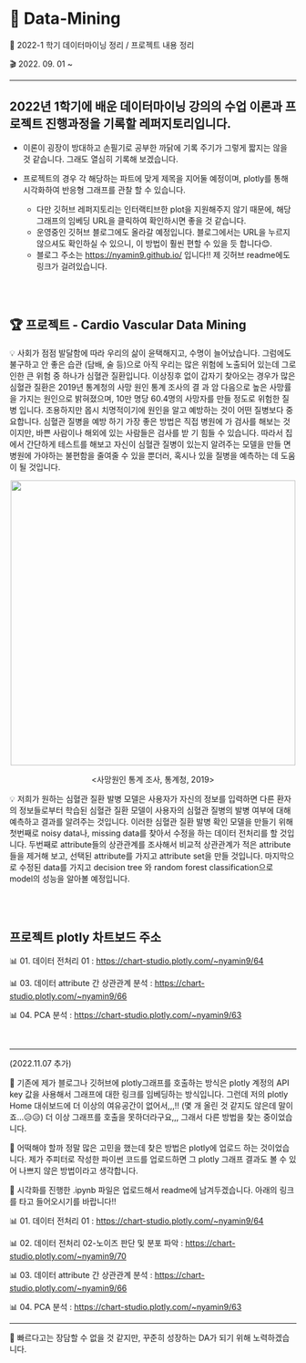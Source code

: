 # 🐍 Data-Mining  

🐣 2022-1 학기 데이터마이닝 정리 / 프로젝트 내용 정리  

🎬 2022. 09. 01 ~  

***  

## 2022년 1학기에 배운 데이터마이닝 강의의 수업 이론과 프로젝트 진행과정을 기록할 레퍼지토리입니다.  

- 이론이 굉장이 방대하고 손필기로 공부한 까닭에 기록 주기가 그렇게 짧지는 않을 것 같습니다. 그래도 열심히 기록해 보겠습니다.<br>  
  
  
- 프로젝트의 경우 각 해당하는 파트에 맞게 제목을 지어둘 예정이며, plotly를 통해 시각화하여 반응형 그래프를 관찰 할 수 있습니다.
  - 다만 깃허브 레퍼지토리는 인터랙티브한 plot을 지원해주지 않기 때문에, 해당 그래프의 임베딩 URL을 클릭하여 확인하시면 좋을 것 같습니다.
  - 운영중인 깃허브 블로그에도 올라갈 예정입니다. 블로그에서는 URL을 누르지 않으셔도 확인하실 수 있으니, 이 방법이 훨씬 편할 수 있을 듯 합니다😊.
  - 블로그 주소는 https://nyamin9.github.io/ 입니다!! 제 깃허브 readme에도 링크가 걸려있습니다.  
    
<br>  
<br>  

## 🏆 프로젝트 - Cardio Vascular Data Mining  

💡 사회가 점점 발달함에 따라 우리의 삶이 윤택해지고, 수명이 늘어났습니다. 그럼에도 불구하고 안 좋은 습관
(담배, 술 등)으로 아직 우리는 많은 위험에 노출되어 있는데 그로 인한 큰 위험 중 하나가 심혈관 질환입니다.
이상징후 없이 갑자기 찾아오는 경우가 많은 심혈관 질환은 2019년 통계청의 사망 원인 통계 조사의 결
과 암 다음으로 높은 사망률을 가지는 원인으로 밝혀졌으며, 10만 명당 60.4명의 사망자를 만들 정도로 위험한 질병
입니다. 조용하지만 몹시 치명적이기에 원인을 알고 예방하는 것이 어떤 질병보다 중요합니다. 심혈관 질병을 예방
하기 가장 좋은 방법은 직접 병원에 가 검사를 해보는 것이지만, 바쁜 사람이나 해외에 있는 사람들은 검사를 받
기 힘들 수 있습니다. 따라서 집에서 간단하게 테스트를 해보고 자신이 심혈관 질병이 있는지 알려주는 모델을 만들
면 병원에 가야하는 불편함을 줄여줄 수 있을 뿐더러, 혹시나 있을 질병을 예측하는 데 도움이 될 것입니다.<br>  

<p align="center"><img src="https://user-images.githubusercontent.com/65170165/200470962-f08bc143-a80a-48f8-ab25-7766920fc2d1.jpg" width="500" /></p>  

<p align="center"><사망원인 통계 조사, 통계청, 2019></p>    
  
💡 저희가 원하는 심혈관 질환 발병 모델은 사용자가 자신의 정보를 입력하면 다른 환자의 정보들로부터 학습된
심혈관 질환 모델이 사용자의 심혈관 질병의 발병 여부에 대해 예측하고 결과를 알려주는 것입니다. 이러한 심혈관 질환 발병 확인 모델을 만들기 위해 첫번째로 noisy data나, missing data를 찾아서 수정을 하는 데이터 전처리를 할 것입니다. 두번째로 attribute들의 상관관계를 조사해서 비교적 상관관계가 적은 attribute들을 제거해 보고, 선택된 attribute를 가지고 attribute set을 만들 것입니다. 마지막으로 수정된 data를 가지고 decision 
tree 와 random forest classification으로 model의 성능을 알아볼 예정입니다.  
  
<br>  
<br>  
  
  
## 프로젝트 plotly 차트보드 주소  
  
📊 01. 데이터 전처리 01 : https://chart-studio.plotly.com/~nyamin9/64  

📊 03. 데이터 attribute 간 상관관계 분석 : https://chart-studio.plotly.com/~nyamin9/66

📊 04. PCA 분석 : https://chart-studio.plotly.com/~nyamin9/63  
  
<br>  
  
***

(2022.11.07 추가)  
  

📌 기존에 제가 블로그나 깃허브에 plotly그래프를 호출하는 방식은 plotly 계정의 API key 값을 사용해서 그래프에 대한 링크를 임베딩하는 방식입니다. 그런데 저의 plotly Home 대쉬보드에 더 이상의 여유공간이 없어서,,,!! (몇 개 올린 것 같지도 않은데 말이죠...😥😥) 더 이상 그래프를 호출을 못하더라구요,,, 그래서 다른 방법을 찾는 중이었습니다.<br>  

📌 어떡해야 할까 정말 많은 고민을 했는데 찾은 방법은 plotly에 업로드 하는 것이었습니다. 제가 주피터로 작성한 파이썬 코드를 업로드하면 그 plotly 그래프 결과도 볼 수 있어 나쁘지 않은 방법이라고 생각합니다.<br>  

📌 시각화를 진행한 .ipynb 파일은 업로드해서 readme에 남겨두겠습니다. 아래의 링크를 타고 들어오시기를 바랍니다!!<br>  


📊 01. 데이터 전처리 01 : https://chart-studio.plotly.com/~nyamin9/64  

📊 02. 데이터 전처리 02-노이즈 판단 및 분포 파악 : https://chart-studio.plotly.com/~nyamin9/70

📊 03. 데이터 attribute 간 상관관계 분석 : https://chart-studio.plotly.com/~nyamin9/66

📊 04. PCA 분석 : https://chart-studio.plotly.com/~nyamin9/63


***  

🚩 빠르다고는 장담할 수 없을 것 같지만, 꾸준히 성장하는 DA가 되기 위해 노력하겠습니다.   
